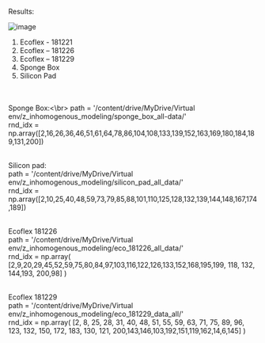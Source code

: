 Results:

![image](https://github.com/gautamHCSCV/Modelling-of-Inhomogeneous-Objects/assets/65457437/eb97324d-e967-4a99-bba7-edd9d9886264)


1.	Ecoflex - 181221
2.	Ecoflex – 181226
3.	Ecoflex – 181229
4.	Sponge Box
5.	Silicon Pad

</br></br>
Sponge Box:<\br>
path = '/content/drive/MyDrive/Virtual env/z_inhomogenous_modeling/sponge_box_all-data/'</br>
rnd_idx = np.array([2,16,26,36,46,51,61,64,78,86,104,108,133,139,152,163,169,180,184,189,131,200])
</br></br>

Silicon pad:</br>
path = '/content/drive/MyDrive/Virtual env/z_inhomogenous_modeling/silicon_pad_all_data/'</br>
rnd_idx = np.array([2,10,25,40,48,59,73,79,85,88,101,110,125,128,132,139,144,148,167,174,189])
</br></br>

Ecoflex 181226</br>
path = '/content/drive/MyDrive/Virtual env/z_inhomogenous_modeling/eco_181226_all_data/'</br>
rnd_idx = np.array( [2,9,20,29,45,52,59,75,80,84,97,103,116,122,126,133,152,168,195,199, 118, 132, 144,193, 200,98] )
</br></br>

Ecoflex 181229</br>
path = '/content/drive/MyDrive/Virtual env/z_inhomogenous_modeling/eco_181229_data_all/'</br>
rnd_idx = np.array( [2, 8, 25, 28, 31, 40, 48, 51, 55, 59, 63, 71, 75, 89, 96, 123, 132, 150, 172, 183, 130, 121, 200,143,146,103,192,151,119,162,14,6,145] )
